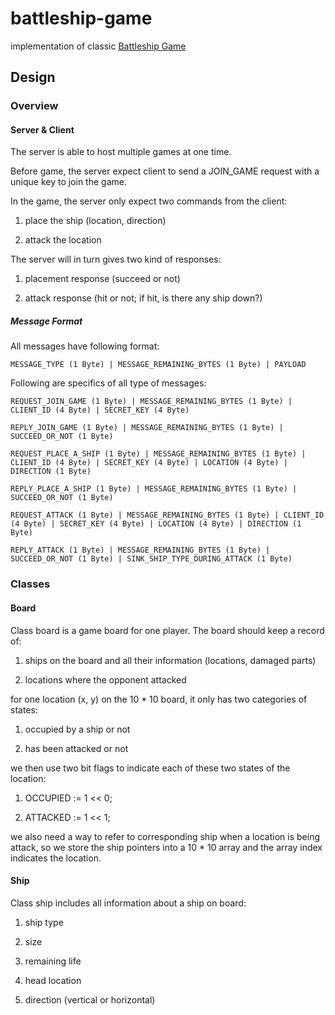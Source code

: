 # battleship-game

implementation of classic [Battleship Game](https://en.wikipedia.org/wiki/Battleship_(game))

## Design

### Overview

#### Server & Client

The server is able to host multiple games at one time.

Before game, the server expect client to send a JOIN_GAME request with a unique key to join the game.

In the game, the server only expect two commands from the client:

1. place the ship (location, direction)

2. attack the location

The server will in turn gives two kind of responses:

1. placement response (succeed or not)

2. attack response (hit or not; if hit, is there any ship down?)

##### Message Format

All messages have following format:

`MESSAGE_TYPE (1 Byte) | MESSAGE_REMAINING_BYTES (1 Byte) | PAYLOAD`

Following are specifics of all type of messages:

`REQUEST_JOIN_GAME (1 Byte) | MESSAGE_REMAINING_BYTES (1 Byte) | CLIENT_ID (4 Byte) | SECRET_KEY (4 Byte)`

`REPLY_JOIN_GAME (1 Byte) | MESSAGE_REMAINING_BYTES (1 Byte) | SUCCEED_OR_NOT (1 Byte)`

`REQUEST_PLACE_A_SHIP (1 Byte) | MESSAGE_REMAINING_BYTES (1 Byte) | CLIENT_ID (4 Byte) | SECRET_KEY (4 Byte) | LOCATION (4 Byte) | DIRECTION (1 Byte)`

`REPLY_PLACE_A_SHIP (1 Byte) | MESSAGE_REMAINING_BYTES (1 Byte) | SUCCEED_OR_NOT (1 Byte)`

`REQUEST_ATTACK (1 Byte) | MESSAGE_REMAINING_BYTES (1 Byte) | CLIENT_ID (4 Byte) | SECRET_KEY (4 Byte) | LOCATION (4 Byte) | DIRECTION (1 Byte)`

`REPLY_ATTACK (1 Byte) | MESSAGE_REMAINING_BYTES (1 Byte) | SUCCEED_OR_NOT (1 Byte) | SINK_SHIP_TYPE_DURING_ATTACK (1 Byte)`


### Classes

#### Board

Class board is a game board for one player. The board should keep a record of:

1. ships on the board and all their information (locations, damaged parts)

2. locations where the opponent attacked

for one location (x, y) on the 10 * 10 board, it only has two categories of states:

1. occupied by a ship or not

2. has been attacked or not

we then use two bit flags to indicate each of these two states of the location:

1. OCCUPIED := 1 << 0;

2. ATTACKED := 1 << 1;

we also need a way to refer to corresponding ship when a location is being attack, so we store the ship pointers into a 10 * 10 array and the array index indicates the location.

#### Ship

Class ship includes all information about a ship on board:

1. ship type

2. size

3. remaining life

4. head location

5. direction (vertical or horizontal)
